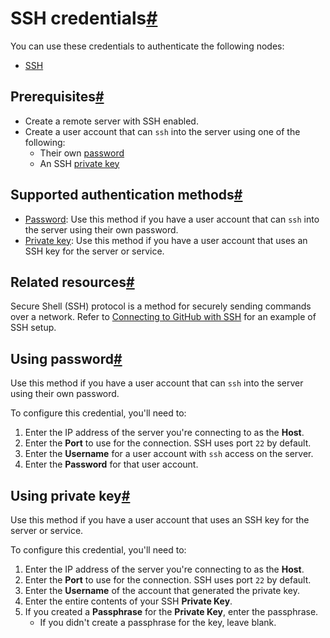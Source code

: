 [](https://github.com/n8n-io/n8n-docs/edit/main/docs/integrations/builtin/credentials/ssh.md "Edit this page")

# SSH credentials[#](#ssh-credentials "Permanent link")

You can use these credentials to authenticate the following nodes:

*   [SSH](../../core-nodes/n8n-nodes-base.ssh/)

## Prerequisites[#](#prerequisites "Permanent link")

*   Create a remote server with SSH enabled.
*   Create a user account that can `ssh` into the server using one of the following:
    *   Their own [password](#using-password)
    *   An SSH [private key](#using-private-key)

## Supported authentication methods[#](#supported-authentication-methods "Permanent link")

*   [Password](#using-password): Use this method if you have a user account that can `ssh` into the server using their own password.
*   [Private key](#using-private-key): Use this method if you have a user account that uses an SSH key for the server or service.

## Related resources[#](#related-resources "Permanent link")

Secure Shell (SSH) protocol is a method for securely sending commands over a network. Refer to [Connecting to GitHub with SSH](https://docs.github.com/en/github/authenticating-to-github/connecting-to-github-with-ssh) for an example of SSH setup.

## Using password[#](#using-password "Permanent link")

Use this method if you have a user account that can `ssh` into the server using their own password.

To configure this credential, you'll need to:

1.  Enter the IP address of the server you're connecting to as the **Host**.
2.  Enter the **Port** to use for the connection. SSH uses port `22` by default.
3.  Enter the **Username** for a user account with `ssh` access on the server.
4.  Enter the **Password** for that user account.

## Using private key[#](#using-private-key "Permanent link")

Use this method if you have a user account that uses an SSH key for the server or service.

To configure this credential, you'll need to:

1.  Enter the IP address of the server you're connecting to as the **Host**.
2.  Enter the **Port** to use for the connection. SSH uses port `22` by default.
3.  Enter the **Username** of the account that generated the private key.
4.  Enter the entire contents of your SSH **Private Key**.
5.  If you created a **Passphrase** for the **Private Key**, enter the passphrase.
    *   If you didn't create a passphrase for the key, leave blank.